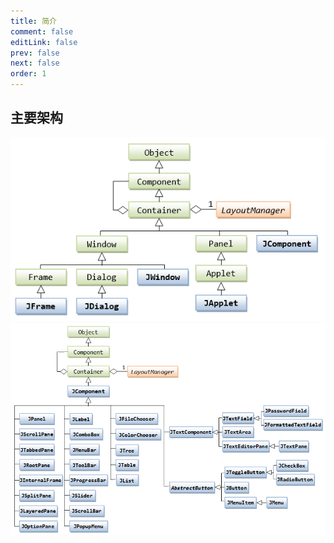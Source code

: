 ```yaml
---
title: 简介
comment: false
editLink: false
prev: false
next: false
order: 1
---
```



## 主要架构
![](./assets/1.png)
![](./assets/2.png)
